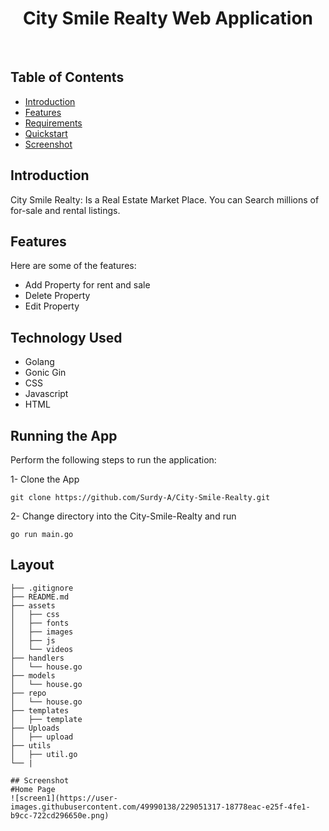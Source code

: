 <h1 align="center"> City Smile Realty Web Application </h1> <br>




## Table of Contents

- [Introduction](#introduction)
- [Features](#features)
- [Requirements](#requirements)
- [Quickstart](#quick-start)
- [Screenshot](#documentation)




## Introduction

City Smile Realty: Is a Real Estate Market Place. You can Search millions of for-sale and rental listings.


## Features
Here are some of the features:
- Add Property for rent and sale
- Delete Property
- Edit Property

## Technology Used
- Golang
- Gonic Gin
- CSS
- Javascript
- HTML

## Running the App
Perform the following steps to run the application:

1- Clone the App

```
git clone https://github.com/Surdy-A/City-Smile-Realty.git
``` 

2- Change directory into the City-Smile-Realty and run

```
go run main.go
``` 

## Layout

```tree
├── .gitignore
├── README.md
├── assets
│   ├── css
│   ├── fonts  
│   ├── images
│   ├── js
│   └── videos
├── handlers
│   └── house.go 
├── models
│   └── house.go
├── repo
│   └── house.go
├── templates
│   ├── template
├── Uploads
│   ├── upload
├── utils
│   ├── util.go
└── |
    
## Screenshot
#Home Page
![screen1](https://user-images.githubusercontent.com/49990138/229051317-18778eac-e25f-4fe1-b9cc-722cd296650e.png)
